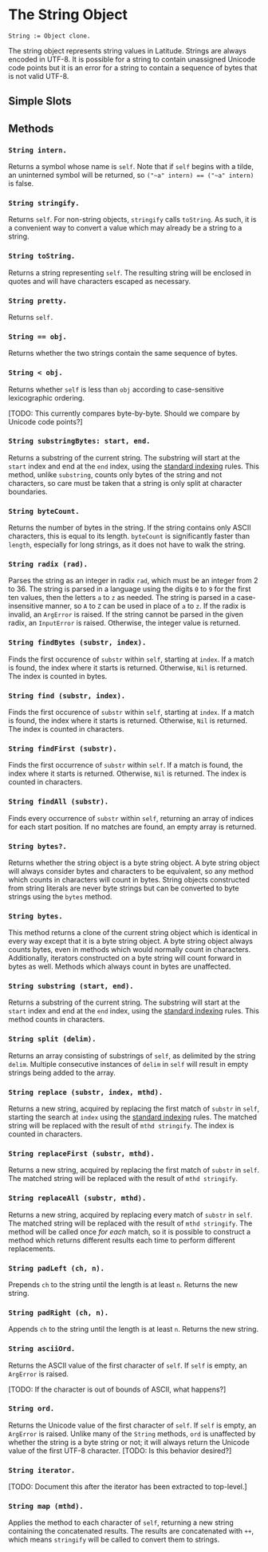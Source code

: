 
# The String Object

    String := Object clone.

The string object represents string values in Latitude. Strings are
always encoded in UTF-8. It is possible for a string to contain
unassigned Unicode code points but it is an error for a string to
contain a sequence of bytes that is not valid UTF-8.

## Simple Slots

## Methods

### `String intern.`

Returns a symbol whose name is `self`. Note that if `self` begins with
a tilde, an uninterned symbol will be returned, so `("~a" intern) ==
("~a" intern)` is false.

### `String stringify.`

Returns `self`. For non-string objects, `stringify` calls
`toString`. As such, it is a convenient way to convert a value which
may already be a string to a string.

### `String toString.`

Returns a string representing `self`. The resulting string will be
enclosed in quotes and will have characters escaped as necessary.

### `String pretty.`

Returns `self.`

### `String == obj.`

Returns whether the two strings contain the same sequence of bytes.

### `String < obj.`

Returns whether `self` is less than `obj` according to case-sensitive
lexicographic ordering.

[TODO: This currently compares byte-by-byte. Should we compare by
Unicode code points?]

### `String substringBytes: start, end.`

Returns a substring of the current string. The substring will start at
the `start` index and end at the `end` index, using
the [standard indexing](../appendix/terms.md#indexing) rules. This
method, unlike `substring`, counts only bytes of the string and not
characters, so care must be taken that a string is only split at
character boundaries.

### `String byteCount.`

Returns the number of bytes in the string. If the string contains only
ASCII characters, this is equal to its length. `byteCount` is
significantly faster than `length`, especially for long strings, as it
does not have to walk the string.

### `String radix (rad).`

Parses the string as an integer in radix `rad`, which must be an
integer from 2 to 36. The string is parsed in a language using the
digits `0` to `9` for the first ten values, then the letters `a` to
`z` as needed. The string is parsed in a case-insensitive manner, so
`A` to `Z` can be used in place of `a` to `z`. If the radix is
invalid, an `ArgError` is raised. If the string cannot be parsed in
the given radix, an `InputError` is raised. Otherwise, the integer
value is returned.

### `String findBytes (substr, index).`

Finds the first occurence of `substr` within `self`, starting at
`index`. If a match is found, the index where it starts is
returned. Otherwise, `Nil` is returned. The index is counted in bytes.

### `String find (substr, index).`

Finds the first occurence of `substr` within `self`, starting at
`index`. If a match is found, the index where it starts is
returned. Otherwise, `Nil` is returned. The index is counted in
characters.

### `String findFirst (substr).`

Finds the first occurrence of `substr`  within `self`. If a  match is
found,  the index  where it  starts is  returned. Otherwise,  `Nil` is
returned. The index is counted in characters.

### `String findAll (substr).`

Finds every occurrence of `substr` within `self`, returning an array
of indices for each start position. If no matches are found, an empty
array is returned.

### `String bytes?.`

Returns whether the string object is a byte string object. A byte
string object will always consider bytes and characters to be
equivalent, so any method which counts in characters will count in
bytes. String objects constructed from string literals are never byte
strings but can be converted to byte strings using the `bytes` method.

### `String bytes.`

This method returns a clone of the current string object which is
identical in every way except that it is a byte string object. A byte
string object always counts bytes, even in methods which would
normally count in characters. Additionally, iterators constructed on a
byte string will count forward in bytes as well. Methods which always
count in bytes are unaffected.

### `String substring (start, end).`

Returns a substring of the current string. The substring will start at
the `start` index and end at the `end` index, using
the [standard indexing](../appendix/terms.md#indexing) rules. This
method counts in characters.

### `String split (delim).`

Returns an array consisting of substrings of `self`, as delimited by
the string `delim`. Multiple consecutive instances of `delim` in
`self` will result in empty strings being added to the array.

### `String replace (substr, index, mthd).`

Returns a new string, acquired by replacing the first match of
`substr` in `self`, starting the search at `index` using
the [standard indexing](../appendix/terms.md#indexing) rules. The
matched string will be replaced with the result of `mthd
stringify`. The index is counted in characters.

### `String replaceFirst (substr, mthd).`

Returns a new string, acquired by replacing the first match of
`substr` in `self`. The matched string will be replaced with the
result of `mthd stringify`.

### `String replaceAll (substr, mthd).`

Returns a new string, acquired by replacing every match of `substr` in
`self`. The matched string will be replaced with the result of `mthd
stringify`. The method will be called once *for each* match, so it is
possible to construct a method which returns different results each
time to perform different replacements.

### `String padLeft (ch, n).`

Prepends `ch` to the string until the length is at least `n`. Returns
the new string.

### `String padRight (ch, n).`

Appends `ch` to the string until the length is at least `n`. Returns
the new string.

### `String asciiOrd.`

Returns the ASCII value of the first character of `self`. If `self` is
empty, an `ArgError` is raised.

[TODO: If the character is out of bounds of ASCII, what happens?]

### `String ord.`

Returns the Unicode value of the first character of `self`. If `self`
is empty, an `ArgError` is raised. Unlike many of the `String`
methods, `ord` is unaffected by whether the string is a byte string or
not; it will always return the Unicode value of the first UTF-8
character. [TODO: Is this behavior desired?]

### `String iterator.`

[TODO: Document this after the iterator has been extracted to
top-level.]

### `String map (mthd).`

Applies the method to each character of `self`, returning a new string
containing the concatenated results. The results are concatenated with
`++`, which means `stringify` will be called to convert them to
strings.
